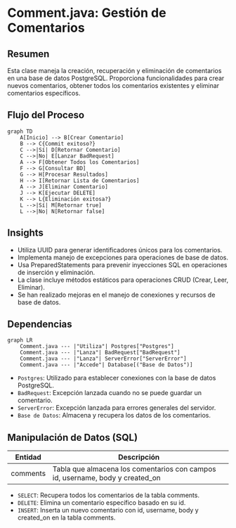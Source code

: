 # Comment.java: Gestión de Comentarios

## Resumen

Esta clase maneja la creación, recuperación y eliminación de comentarios en una base de datos PostgreSQL. Proporciona funcionalidades para crear nuevos comentarios, obtener todos los comentarios existentes y eliminar comentarios específicos.

## Flujo del Proceso

```mermaid
graph TD
    A[Inicio] --> B[Crear Comentario]
    B --> C{Commit exitoso?}
    C -->|Sí| D[Retornar Comentario]
    C -->|No| E[Lanzar BadRequest]
    A --> F[Obtener Todos los Comentarios]
    F --> G[Consultar BD]
    G --> H[Procesar Resultados]
    H --> I[Retornar Lista de Comentarios]
    A --> J[Eliminar Comentario]
    J --> K[Ejecutar DELETE]
    K --> L{Eliminación exitosa?}
    L -->|Sí| M[Retornar true]
    L -->|No| N[Retornar false]
```

## Insights

- Utiliza UUID para generar identificadores únicos para los comentarios.
- Implementa manejo de excepciones para operaciones de base de datos.
- Usa PreparedStatements para prevenir inyecciones SQL en operaciones de inserción y eliminación.
- La clase incluye métodos estáticos para operaciones CRUD (Crear, Leer, Eliminar).
- Se han realizado mejoras en el manejo de conexiones y recursos de base de datos.

## Dependencias

```mermaid
graph LR
    Comment.java --- |"Utiliza"| Postgres["Postgres"]
    Comment.java --- |"Lanza"| BadRequest["BadRequest"]
    Comment.java --- |"Lanza"| ServerError["ServerError"]
    Comment.java --- |"Accede"| Database[("Base de Datos")]
```

- `Postgres`: Utilizado para establecer conexiones con la base de datos PostgreSQL.
- `BadRequest`: Excepción lanzada cuando no se puede guardar un comentario.
- `ServerError`: Excepción lanzada para errores generales del servidor.
- `Base de Datos`: Almacena y recupera los datos de los comentarios.

## Manipulación de Datos (SQL)

| Entidad   | Descripción                                                                           |
|-----------|--------------------------------------------------------------------------------------|
| comments  | Tabla que almacena los comentarios con campos id, username, body y created_on         |

- `SELECT`: Recupera todos los comentarios de la tabla comments.
- `DELETE`: Elimina un comentario específico basado en su id.
- `INSERT`: Inserta un nuevo comentario con id, username, body y created_on en la tabla comments.
